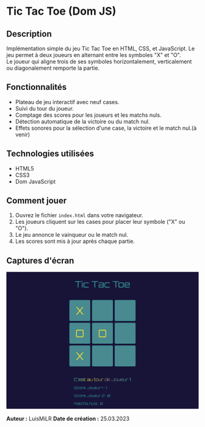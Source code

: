 # Tic Tac Toe (Dom JS)

## Description

Implémentation simple du jeu Tic Tac Toe en HTML, CSS, et JavaScript. Le jeu permet à deux joueurs en alternant entre les symboles "X" et "O". <br /> 
Le joueur qui aligne trois de ses symboles horizontalement, verticalement ou diagonalement remporte la partie.

## Fonctionnalités

- Plateau de jeu interactif avec neuf cases.
- Suivi du tour du joueur.
- Comptage des scores pour les joueurs et les matchs nuls.
- Détection automatique de la victoire ou du match nul.
- Effets sonores pour la sélection d'une case, la victoire et le match nul.(à venir)

## Technologies utilisées

- HTML5
- CSS3
- Dom JavaScript

## Comment jouer

1. Ouvrez le fichier `index.html` dans votre navigateur.
2. Les joueurs cliquent sur les cases pour placer leur symbole ("X" ou "O").
3. Le jeu annonce le vainqueur ou le match nul.
4. Les scores sont mis à jour après chaque partie.

## Captures d'écran

![Capture d'écran du jeu](Tic-tac-toe.png)


**Auteur :** LuisMiLR
**Date de création :** 25.03.2023
